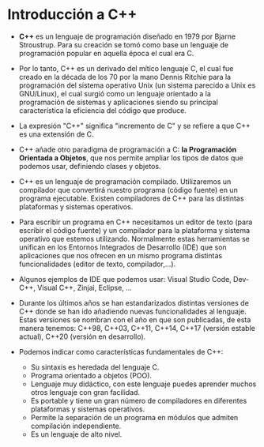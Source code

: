 # Introducción a C++

* **C++** es un lenguaje de programación diseñado en 1979 por Bjarne Stroustrup. Para su creación se tomó como base un lenguaje de programación popular en aquella época el cual era C. 

* Por lo tanto, C++ es un derivado del mítico lenguaje C, el cual fue creado en la década de los 70 por la mano Dennis Ritchie para la programación del sistema operativo Unix (un sistema parecido a Unix es GNU/Linux), el cual surgió como un lenguaje orientado a la programación de sistemas y aplicaciones siendo su principal característica la eficiencia del código que produce.

* La expresión "C++" significa "incremento de C" y se refiere a que C++ es una extensión de C. 

* C++ añade otro paradigma de programación a C: **la Programación Orientada a Objetos**, que nos permite ampliar los tipos de datos que podemos usar, definiendo clases y objetos.

* C++ es un lenguaje de programación compilado. Utilizaremos un compilador que convertirá nuestro programa (código fuente) en un programa ejecutable. Existen compiladores de C++ para las distintas plataformas y sistemas operativos.

* Para escribir un programa en C++ necesitamos un editor de texto (para escribir el código fuente) y un compilador para la plataforma y sistema operativo que estemos utilizando. Normalmente estas herramientas se unifican en los Entornos Integrados de Desarrollo (IDE) que son aplicaciones que nos ofrecen en un mismo programa distintas funcionalidades (editor de texto, compilador,...).

* Algunos ejemplos de IDE que podemos usar: Visual Studio Code, Dev-C++, Visual C++, Zinjai, Eclipse, ...

* Durante los últimos años se han estandarizados distintas versiones de C++ donde se han ido añadiendo nuevas funcionalidades al lenguaje. Estas versiones se nombran con el año en que son publicadas, de esta manera tenemos: C++98, C++03, C++11, C++14, C++17 (versión estable actual), C++20 (versión en desarrollo).

* Podemos indicar como características fundamentales de C++:

    * Su sintaxis es heredada del lenguaje C.
    * Programa orientado a objetos (POO).
    * Lenguaje muy didáctico, con este lenguaje puedes aprender muchos otros lenguaje con gran facilidad.
    * Es portable y tiene un gran número de compiladores en diferentes plataformas y sistemas operativos.
    * Permite la separación de un programa en módulos que admiten compilación independiente.
    * Es un lenguaje de alto nivel.

